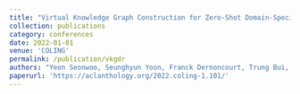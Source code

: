 ```yaml
---
title: "Virtual Knowledge Graph Construction for Zero-Shot Domain-Specific Document Retrieval"
collection: publications
category: conferences
date: 2022-01-01
venue: 'COLING'
permalink: /publication/vkgdr
authors: "Yeon Seonwoo, Seunghyun Yoon, Franck Dernoncourt, Trung Bui, and Alice Oh"
paperurl: 'https://aclanthology.org/2022.coling-1.101/'
---
```

